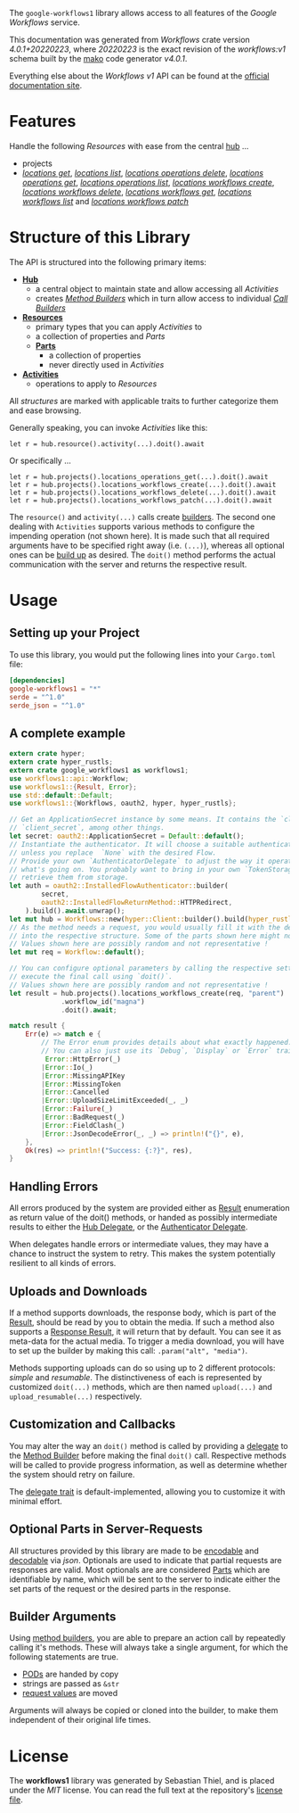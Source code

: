 <!---
DO NOT EDIT !
This file was generated automatically from 'src/generator/templates/api/README.md.mako'
DO NOT EDIT !
-->
The `google-workflows1` library allows access to all features of the *Google Workflows* service.

This documentation was generated from *Workflows* crate version *4.0.1+20220223*, where *20220223* is the exact revision of the *workflows:v1* schema built by the [mako](http://www.makotemplates.org/) code generator *v4.0.1*.

Everything else about the *Workflows* *v1* API can be found at the
[official documentation site](https://cloud.google.com/workflows).
# Features

Handle the following *Resources* with ease from the central [hub](https://docs.rs/google-workflows1/4.0.1+20220223/google_workflows1/Workflows) ... 

* projects
 * [*locations get*](https://docs.rs/google-workflows1/4.0.1+20220223/google_workflows1/api::ProjectLocationGetCall), [*locations list*](https://docs.rs/google-workflows1/4.0.1+20220223/google_workflows1/api::ProjectLocationListCall), [*locations operations delete*](https://docs.rs/google-workflows1/4.0.1+20220223/google_workflows1/api::ProjectLocationOperationDeleteCall), [*locations operations get*](https://docs.rs/google-workflows1/4.0.1+20220223/google_workflows1/api::ProjectLocationOperationGetCall), [*locations operations list*](https://docs.rs/google-workflows1/4.0.1+20220223/google_workflows1/api::ProjectLocationOperationListCall), [*locations workflows create*](https://docs.rs/google-workflows1/4.0.1+20220223/google_workflows1/api::ProjectLocationWorkflowCreateCall), [*locations workflows delete*](https://docs.rs/google-workflows1/4.0.1+20220223/google_workflows1/api::ProjectLocationWorkflowDeleteCall), [*locations workflows get*](https://docs.rs/google-workflows1/4.0.1+20220223/google_workflows1/api::ProjectLocationWorkflowGetCall), [*locations workflows list*](https://docs.rs/google-workflows1/4.0.1+20220223/google_workflows1/api::ProjectLocationWorkflowListCall) and [*locations workflows patch*](https://docs.rs/google-workflows1/4.0.1+20220223/google_workflows1/api::ProjectLocationWorkflowPatchCall)




# Structure of this Library

The API is structured into the following primary items:

* **[Hub](https://docs.rs/google-workflows1/4.0.1+20220223/google_workflows1/Workflows)**
    * a central object to maintain state and allow accessing all *Activities*
    * creates [*Method Builders*](https://docs.rs/google-workflows1/4.0.1+20220223/google_workflows1/client::MethodsBuilder) which in turn
      allow access to individual [*Call Builders*](https://docs.rs/google-workflows1/4.0.1+20220223/google_workflows1/client::CallBuilder)
* **[Resources](https://docs.rs/google-workflows1/4.0.1+20220223/google_workflows1/client::Resource)**
    * primary types that you can apply *Activities* to
    * a collection of properties and *Parts*
    * **[Parts](https://docs.rs/google-workflows1/4.0.1+20220223/google_workflows1/client::Part)**
        * a collection of properties
        * never directly used in *Activities*
* **[Activities](https://docs.rs/google-workflows1/4.0.1+20220223/google_workflows1/client::CallBuilder)**
    * operations to apply to *Resources*

All *structures* are marked with applicable traits to further categorize them and ease browsing.

Generally speaking, you can invoke *Activities* like this:

```Rust,ignore
let r = hub.resource().activity(...).doit().await
```

Or specifically ...

```ignore
let r = hub.projects().locations_operations_get(...).doit().await
let r = hub.projects().locations_workflows_create(...).doit().await
let r = hub.projects().locations_workflows_delete(...).doit().await
let r = hub.projects().locations_workflows_patch(...).doit().await
```

The `resource()` and `activity(...)` calls create [builders][builder-pattern]. The second one dealing with `Activities` 
supports various methods to configure the impending operation (not shown here). It is made such that all required arguments have to be 
specified right away (i.e. `(...)`), whereas all optional ones can be [build up][builder-pattern] as desired.
The `doit()` method performs the actual communication with the server and returns the respective result.

# Usage

## Setting up your Project

To use this library, you would put the following lines into your `Cargo.toml` file:

```toml
[dependencies]
google-workflows1 = "*"
serde = "^1.0"
serde_json = "^1.0"
```

## A complete example

```Rust
extern crate hyper;
extern crate hyper_rustls;
extern crate google_workflows1 as workflows1;
use workflows1::api::Workflow;
use workflows1::{Result, Error};
use std::default::Default;
use workflows1::{Workflows, oauth2, hyper, hyper_rustls};

// Get an ApplicationSecret instance by some means. It contains the `client_id` and 
// `client_secret`, among other things.
let secret: oauth2::ApplicationSecret = Default::default();
// Instantiate the authenticator. It will choose a suitable authentication flow for you, 
// unless you replace  `None` with the desired Flow.
// Provide your own `AuthenticatorDelegate` to adjust the way it operates and get feedback about 
// what's going on. You probably want to bring in your own `TokenStorage` to persist tokens and
// retrieve them from storage.
let auth = oauth2::InstalledFlowAuthenticator::builder(
        secret,
        oauth2::InstalledFlowReturnMethod::HTTPRedirect,
    ).build().await.unwrap();
let mut hub = Workflows::new(hyper::Client::builder().build(hyper_rustls::HttpsConnectorBuilder::new().with_native_roots().https_or_http().enable_http1().enable_http2().build()), auth);
// As the method needs a request, you would usually fill it with the desired information
// into the respective structure. Some of the parts shown here might not be applicable !
// Values shown here are possibly random and not representative !
let mut req = Workflow::default();

// You can configure optional parameters by calling the respective setters at will, and
// execute the final call using `doit()`.
// Values shown here are possibly random and not representative !
let result = hub.projects().locations_workflows_create(req, "parent")
             .workflow_id("magna")
             .doit().await;

match result {
    Err(e) => match e {
        // The Error enum provides details about what exactly happened.
        // You can also just use its `Debug`, `Display` or `Error` traits
         Error::HttpError(_)
        |Error::Io(_)
        |Error::MissingAPIKey
        |Error::MissingToken
        |Error::Cancelled
        |Error::UploadSizeLimitExceeded(_, _)
        |Error::Failure(_)
        |Error::BadRequest(_)
        |Error::FieldClash(_)
        |Error::JsonDecodeError(_, _) => println!("{}", e),
    },
    Ok(res) => println!("Success: {:?}", res),
}

```
## Handling Errors

All errors produced by the system are provided either as [Result](https://docs.rs/google-workflows1/4.0.1+20220223/google_workflows1/client::Result) enumeration as return value of
the doit() methods, or handed as possibly intermediate results to either the 
[Hub Delegate](https://docs.rs/google-workflows1/4.0.1+20220223/google_workflows1/client::Delegate), or the [Authenticator Delegate](https://docs.rs/yup-oauth2/*/yup_oauth2/trait.AuthenticatorDelegate.html).

When delegates handle errors or intermediate values, they may have a chance to instruct the system to retry. This 
makes the system potentially resilient to all kinds of errors.

## Uploads and Downloads
If a method supports downloads, the response body, which is part of the [Result](https://docs.rs/google-workflows1/4.0.1+20220223/google_workflows1/client::Result), should be
read by you to obtain the media.
If such a method also supports a [Response Result](https://docs.rs/google-workflows1/4.0.1+20220223/google_workflows1/client::ResponseResult), it will return that by default.
You can see it as meta-data for the actual media. To trigger a media download, you will have to set up the builder by making
this call: `.param("alt", "media")`.

Methods supporting uploads can do so using up to 2 different protocols: 
*simple* and *resumable*. The distinctiveness of each is represented by customized 
`doit(...)` methods, which are then named `upload(...)` and `upload_resumable(...)` respectively.

## Customization and Callbacks

You may alter the way an `doit()` method is called by providing a [delegate](https://docs.rs/google-workflows1/4.0.1+20220223/google_workflows1/client::Delegate) to the 
[Method Builder](https://docs.rs/google-workflows1/4.0.1+20220223/google_workflows1/client::CallBuilder) before making the final `doit()` call. 
Respective methods will be called to provide progress information, as well as determine whether the system should 
retry on failure.

The [delegate trait](https://docs.rs/google-workflows1/4.0.1+20220223/google_workflows1/client::Delegate) is default-implemented, allowing you to customize it with minimal effort.

## Optional Parts in Server-Requests

All structures provided by this library are made to be [encodable](https://docs.rs/google-workflows1/4.0.1+20220223/google_workflows1/client::RequestValue) and 
[decodable](https://docs.rs/google-workflows1/4.0.1+20220223/google_workflows1/client::ResponseResult) via *json*. Optionals are used to indicate that partial requests are responses 
are valid.
Most optionals are are considered [Parts](https://docs.rs/google-workflows1/4.0.1+20220223/google_workflows1/client::Part) which are identifiable by name, which will be sent to 
the server to indicate either the set parts of the request or the desired parts in the response.

## Builder Arguments

Using [method builders](https://docs.rs/google-workflows1/4.0.1+20220223/google_workflows1/client::CallBuilder), you are able to prepare an action call by repeatedly calling it's methods.
These will always take a single argument, for which the following statements are true.

* [PODs][wiki-pod] are handed by copy
* strings are passed as `&str`
* [request values](https://docs.rs/google-workflows1/4.0.1+20220223/google_workflows1/client::RequestValue) are moved

Arguments will always be copied or cloned into the builder, to make them independent of their original life times.

[wiki-pod]: http://en.wikipedia.org/wiki/Plain_old_data_structure
[builder-pattern]: http://en.wikipedia.org/wiki/Builder_pattern
[google-go-api]: https://github.com/google/google-api-go-client

# License
The **workflows1** library was generated by Sebastian Thiel, and is placed 
under the *MIT* license.
You can read the full text at the repository's [license file][repo-license].

[repo-license]: https://github.com/Byron/google-apis-rsblob/main/LICENSE.md

